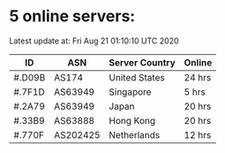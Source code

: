 # 5 online servers:

Latest update at: Fri Aug 21 01:10:10 UTC 2020

| ID | ASN | Server Country | Online |
| -- | --- | -------------- | ------ |
| #.D09B | AS174 | United States | 24 hrs |
| #.7F1D | AS63949 | Singapore | 5 hrs |
| #.2A79 | AS63949 | Japan | 20 hrs |
| #.33B9 | AS63888 | Hong Kong | 20 hrs |
| #.770F | AS202425 | Netherlands | 12 hrs |

